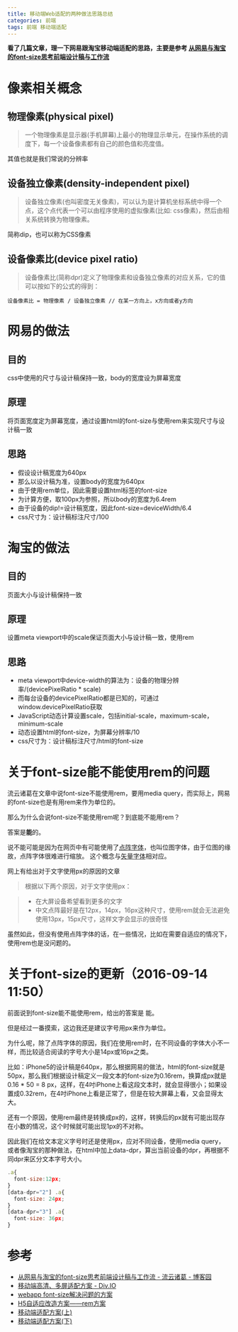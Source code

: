 ```yaml
---
title: 移动端Web适配的两种做法思路总结
categories: 前端
tags: 前端 移动端适配
---
```


**看了几篇文章，理一下网易跟淘宝移动端适配的思路，主要是参考 [从网易与淘宝的font-size思考前端设计稿与工作流][]**

# 像素相关概念

## 物理像素(physical pixel)

>一个物理像素是显示器(手机屏幕)上最小的物理显示单元，在操作系统的调度下，每一个设备像素都有自己的颜色值和亮度值。

其值也就是我们常说的分辨率

## 设备独立像素(density-independent pixel)

>设备独立像素(也叫密度无关像素)，可以认为是计算机坐标系统中得一个点，这个点代表一个可以由程序使用的虚拟像素(比如: css像素)，然后由相关系统转换为物理像素。

简称dip，也可以称为CSS像素

## 设备像素比(device pixel ratio)

>设备像素比(简称dpr)定义了物理像素和设备独立像素的对应关系，它的值可以按如下的公式的得到：

```
设备像素比 = 物理像素 / 设备独立像素 // 在某一方向上，x方向或者y方向
```

# 网易的做法

## 目的

css中使用的尺寸与设计稿保持一致，body的宽度设为屏幕宽度

## 原理

将页面宽度定为屏幕宽度，通过设置html的font-size与使用rem来实现尺寸与设计稿一致

## 思路

* 假设设计稿宽度为640px
* 那么以设计稿为准，设置body的宽度为640px
* 由于使用rem单位，因此需要设置html标签的font-size
* 为计算方便，取100px为参照，所以body的宽度为6.4rem
* 由于设备的dip!=设计稿宽度，因此font-size=deviceWidth/6.4
* css尺寸为：设计稿标注尺寸/100

# 淘宝的做法

## 目的

页面大小与设计稿保持一致

## 原理

设置meta viewport中的scale保证页面大小与设计稿一致，使用rem

## 思路

* meta viewport中device-width的算法为：设备的物理分辨率/(devicePixelRatio * scale)
* 而每台设备的devicePixelRatio都是已知的，可通过window.devicePixelRatio获取
* JavaScript动态计算设置scale，包括initial-scale，maximum-scale，minimum-scale
* 动态设置html的font-size，为屏幕分辨率/10
* css尺寸为：设计稿标注尺寸/html的font-size

# 关于font-size能不能使用rem的问题

流云诸葛在文章中说font-size不能使用rem，要用media query，而实际上，网易的font-size也是有用rem来作为单位的。

那么为什么会说font-size不能使用rem呢？到底能不能用rem？

答案是**能**的。

说不能可能是因为在网页中有可能使用了[点阵字体][]，也叫位图字体，由于位图的缘故，点阵字体很难进行缩放。
这个概念与[矢量字体][]相对应。

网上有给出对于文字使用px的原因的文章

>根据以下两个原因，对于文字使用px：

>* 在大屏设备希望看到更多的文字
>* 中文点阵最好是在12px，14px，16px这种尺寸，使用rem就会无法避免使用13px，15px尺寸，这样文字会显示的很奇怪

虽然如此，但没有使用点阵字体的话，在一些情况，比如在需要自适应的情况下，使用rem也是没问题的。

# 关于font-size的更新（2016-09-14 11:50）

前面说到font-size能不能使用rem，给出的答案是 能。

但是经过一番摸索，这边我还是建议字号用px来作为单位。

为什么呢，除了点阵字体的原因，我们在使用rem时，在不同设备的字体大小不一样，而比较适合阅读的字号大小是14px或16px之类。

比如：iPhone5的设计稿是640px，那么根据网易的做法，html的font-size就是50px，那么我们根据设计稿定义一段文本的font-size为0.16rem，换算成px就是0.16 * 50 = 8 px，这样，在4吋iPhone上看这段文本时，就会显得很小；如果设置成0.32rem，在4吋iPhone上看是正常了，但是在较大屏幕上看，又会显得太大。

还有一个原因，使用rem最终是转换成px的，这样，转换后的px就有可能出现存在小数的情况，这个时候就可能出现1px的不对称。

因此我们在给文本定义字号时还是使用px，应对不同设备，使用media query，或者像淘宝的那种做法，在html中加上data-dpr，算出当前设备的dpr，再根据不同dpr来区分文本字号大小。

```javascript
.a{
  font-size:12px;
}
[data-dpr="2"] .a{
  font-size: 24px;
}
[data-dpr="3"] .a{
  font-size: 36px;
}
```

# 参考

* [从网易与淘宝的font-size思考前端设计稿与工作流 - 流云诸葛 - 博客园][从网易与淘宝的font-size思考前端设计稿与工作流]
* [移动端高清、多屏适配方案 - Div.IO][]
* [webapp font-size解决问题的方案][]
* [H5自适应改造方案——rem方案][]
* [移动端适配方案(上)][]
* [移动端适配方案(下)][]



[从网易与淘宝的font-size思考前端设计稿与工作流]: http://www.cnblogs.com/lyzg/p/4877277.html
[点阵字体]: https://zh.wikipedia.org/wiki/%E7%82%B9%E9%98%B5%E5%AD%97%E4%BD%93
[矢量字体]: https://zh.wikipedia.org/wiki/%E7%9F%A2%E9%87%8F%E5%AD%97%E4%BD%93
[移动端高清、多屏适配方案 - Div.IO]: http://div.io/topic/1092
[webapp font-size解决问题的方案]: http://blog.csdn.net/huang100qi/article/details/49886713
[H5自适应改造方案——rem方案]: https://github.com/imweb/mobile/issues/3
[移动端适配方案(上)]: https://github.com/riskers/blog/issues/17
[移动端适配方案(下)]: https://github.com/riskers/blog/issues/18
